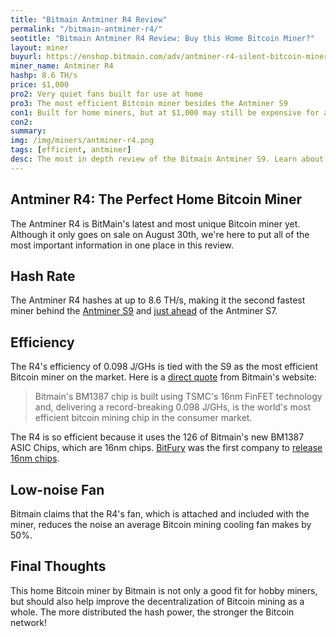 ```yaml
---
title: "Bitmain Antminer R4 Review"
permalink: "/bitmain-antminer-r4/"
seotitle: "Bitmain Antminer R4 Review: Buy this Home Bitcoin Miner?"
layout: miner
buyurl: https://enshop.bitmain.com/adv/antminer-r4-silent-bitcoin-miner.html
miner_name: Antminer R4
hashp: 8.6 TH/s
price: $1,000
pro2: Very quiet fans built for use at home
pro3: The most efficient Bitcoin miner besides the Antminer S9
con1: Built for home miners, but at $1,000 may still be expensive for average hobby miner
con2: 
summary: 
img: /img/miners/antminer-r4.png
tags: [efficient, antminer]
desc: The most in depth review of the Bitmain Antminer S9. Learn about its pros, cons, profitability, and more! 
---
```


## Antminer R4: The Perfect Home Bitcoin Miner

The Antminer R4 is BitMain's latest and most unique Bitcoin miner yet. Although it only goes on sale on August 30th, we're here to put all of the most important information in one place in this review. 

## Hash Rate

The Antminer R4 hashes at up to 8.6 TH/s, making it the second fastest miner behind the [Antminer S9](/bitmain-antminer-s9/) and [just ahead](/mining-hardware/) of the Antminer S7.

## Efficiency

The R4's efficiency of 0.098 J/GHs is tied with the S9 as the most efficient Bitcoin miner on the market. Here is a [direct quote](https://enshop.bitmain.com/adv/antminer-r4-silent-bitcoin-miner.html) from Bitmain's website: 

> Bitmain's BM1387 chip is built using TSMC's 16nm FinFET technology and, delivering a record-breaking 0.098 J/GHs, is the world's most efficient bitcoin mining chip in the consumer market.

The R4 is so efficient because it uses the 126 of Bitmain's new BM1387 ASIC Chips, which are 16nm chips. [BitFury](http://bitfury.com/products) was the first company to [release 16nm chips](https://www.cryptocoinsnews.com/bitfury-will-mass-produce-fastest-and-most-effective-16nm-asic-miner-chips/). 

## Low-noise Fan

Bitmain claims that the R4's fan, which is attached and included with the miner, reduces the noise an average Bitcoin mining cooling fan makes by 50%. 

## Final Thoughts

This home Bitcoin miner by Bitmain is not only a good fit for hobby miners, but should also help improve the decentralization of Bitcoin mining as a whole. The more distributed  the hash power, the stronger the Bitcoin network! 